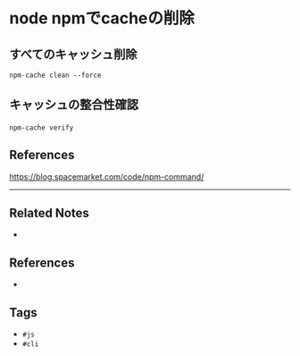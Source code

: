 # node npmでcacheの削除

## すべてのキャッシュ削除
`npm-cache clean --force`

## キャッシュの整合性確認
`npm-cache verify`  
## References
https://blog.spacemarket.com/code/npm-command/

---
## Related Notes
- 

## References
- 

## Tags
- `#js` 
- `#cli` 